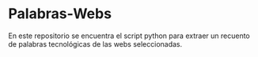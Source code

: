 # Palabras-Webs
En este repositorio se encuentra el script python para extraer un recuento de palabras tecnológicas de las webs seleccionadas. 
